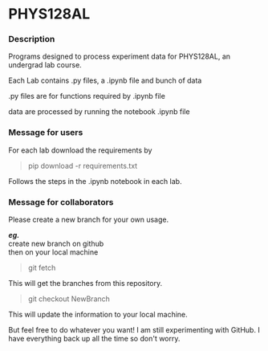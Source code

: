 # PHYS128AL

### Description
Programs designed to process experiment data for PHYS128AL, an undergrad lab course.


Each Lab contains .py files, a .ipynb file and bunch of data


.py files are for functions required by .ipynb file


data are processed by running the notebook .ipynb file


### Message for users


For each lab download the requirements by


> pip download -r requirements.txt


Follows the steps in the .ipynb notebook in each lab.


### Message for collaborators


Please create a new branch for your own usage.


***eg.<br>***
create new branch on github<br>
then on your local machine<br>


> git fetch<br>

This will get the branches from this repository.

> git checkout NewBranch<br>

This will update the information to your local machine. <br>


But feel free to do whatever you want! I am still experimenting with GitHub. I have everything back up all the time so don't worry.


